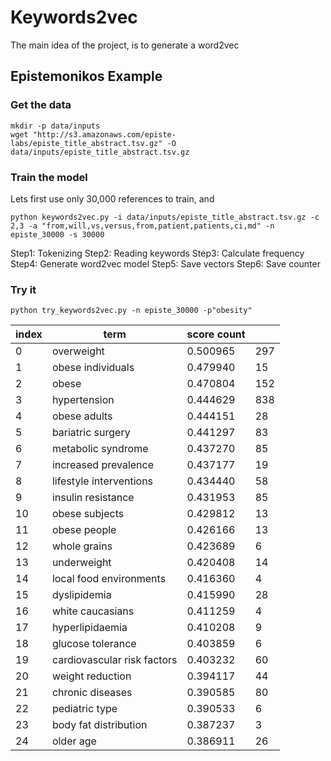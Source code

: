 # Keywords2vec
The main idea of the project, is to generate a word2vec

## Epistemonikos Example

### Get the data
```
mkdir -p data/inputs
wget "http://s3.amazonaws.com/episte-labs/episte_title_abstract.tsv.gz" -O data/inputs/episte_title_abstract.tsv.gz
```

### Train the model

Lets first use only 30,000 references to train, and
```
python keywords2vec.py -i data/inputs/episte_title_abstract.tsv.gz -c 2,3 -a "from,will,vs,versus,from,patient,patients,ci,md" -n episte_30000 -s 30000
```

Step1: Tokenizing
Step2: Reading keywords
Step3: Calculate frequency
Step4: Generate word2vec model
Step5: Save vectors
Step6: Save counter

### Try it

```
python try_keywords2vec.py -n episte_30000 -p"obesity"
```


| index | term                        | score count    |     |
|-------|-----------------------------|----------------|-----|
| 0     | overweight                  | 0.500965       | 297 |
| 1     | obese individuals           | 0.479940       | 15  |
| 2     | obese                       | 0.470804       | 152 |
| 3     | hypertension                | 0.444629       | 838 |
| 4     | obese adults                | 0.444151       | 28  |
| 5     | bariatric surgery           | 0.441297       | 83  |
| 6     | metabolic syndrome          | 0.437270       | 85  |
| 7     | increased prevalence        | 0.437177       | 19  |
| 8     | lifestyle interventions     | 0.434440       | 58  |
| 9     | insulin resistance          | 0.431953       | 85  |
| 10    | obese subjects              | 0.429812       | 13  |
| 11    | obese people                | 0.426166       | 13  |
| 12    | whole grains                | 0.423689       | 6   |
| 13    | underweight                 | 0.420408       | 14  |
| 14    | local food environments     | 0.416360       | 4   |
| 15    | dyslipidemia                | 0.415990       | 28  |
| 16    | white caucasians            | 0.411259       | 4   |
| 17    | hyperlipidaemia             | 0.410208       | 9   |
| 18    | glucose tolerance           | 0.403859       | 6   |
| 19    | cardiovascular risk factors | 0.403232       | 60  |
| 20    | weight reduction            | 0.394117       | 44  |
| 21    | chronic diseases            | 0.390585       | 80  |
| 22    | pediatric type              | 0.390533       | 6   |
| 23    | body fat distribution       | 0.387237       | 3   |
| 24    | older age                   | 0.386911       | 26  |

